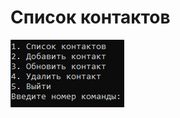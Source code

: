 ﻿# Список контактов

![Пример](https://github.com/NikBel3476/notebookCSharp/blob/master/Example.png)
